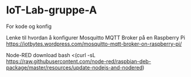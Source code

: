 # IoT-Lab-gruppe-A
For kode og konfig


Lenke til hvordan å konfigurer Mosquitto MQTT Broker på en Raspberry Pi
https://iotbytes.wordpress.com/mosquitto-mqtt-broker-on-raspberry-pi/


Node-RED download
bash <(curl -sL https://raw.githubusercontent.com/node-red/raspbian-deb-package/master/resources/update-nodejs-and-nodered)

